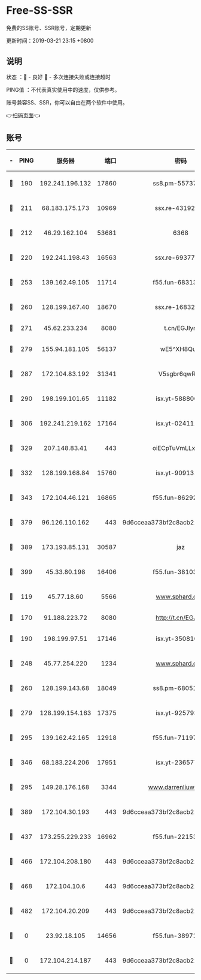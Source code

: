 # Free-SS-SSR

免费的SS账号、SSR账号，定期更新

更新时间：2019-03-21 23:15 +0800

## 说明

状态     ：🙂 - 良好 🙁 - 多次连接失败或连接超时

PING值   ：不代表真实使用中的速度，仅供参考。

账号兼容SS、SSR，你可以自由在两个软件中使用。

👉[扫码页面](https://liesauer.github.io/Free-SS-SSR/)👈

## 账号

|-|PING|服务器|端口|密码|加密方式|区域|
|:----:|:----:|:-----:|-----:|:----:|:----:|:----:|
|🙂|190|192.241.196.132|17860|ss8.pm-55737641|aes-256-cfb|US|
|🙂|211|68.183.175.173|10969|ssx.re-43192061|aes-256-cfb|US|
|🙂|212|46.29.162.104|53681|6368|aes-256-ctr|RU|
|🙂|220|192.241.198.43|16563|ssx.re-69377948|aes-256-cfb|US|
|🙂|253|139.162.49.105|11714|f55.fun-68313029|aes-256-cfb|SG|
|🙂|260|128.199.167.40|18670|ssx.re-16832258|aes-256-cfb|SG|
|🙂|271|45.62.233.234|8080|t.cn/EGJIyrl|rc4-md5|CA|
|🙂|279|155.94.181.105|56137|wE5^XH8Quw|aes-256-cfb|US|
|🙂|287|172.104.83.192|31341|V5sgbr6qwRg1|aes-256-cfb|JP|
|🙂|290|198.199.101.65|11182|isx.yt-58880075|aes-256-cfb|US|
|🙂|306|192.241.219.162|17164|isx.yt-02411127|aes-256-cfb|US|
|🙂|329|207.148.83.41|443|oiECpTuVmLLxk4Ts|aes-256-cfb|AU|
|🙂|332|128.199.168.84|15760|isx.yt-90913173|aes-256-cfb|SG|
|🙂|343|172.104.46.121|16865|f55.fun-86292615|aes-256-cfb|SG|
|🙂|379|96.126.110.162|443|9d6cceaa373bf2c8acb22e60b6a58be6|aes-256-cfb|US|
|🙂|389|173.193.85.131|30587|jaz|aes-256-cfb|US|
|🙂|399|45.33.80.198|16406|f55.fun-38103028|aes-256-cfb|US|
|🙂|119|45.77.18.60|5566|www.sphard.com|aes-256-cfb|JP|
|🙂|170|91.188.223.72|8080|http://t.cn/EGJIyrl|rc4-md5|RU|
|🙂|190|198.199.97.51|17146|isx.yt-35081098|aes-256-cfb|US|
|🙂|248|45.77.254.220|1234|www.sphard.com|aes-256-cfb|SG|
|🙂|260|128.199.143.68|18049|ss8.pm-68051227|aes-256-cfb|SG|
|🙂|279|128.199.154.163|17375|isx.yt-92579353|aes-256-cfb|SG|
|🙂|295|139.162.42.165|12918|f55.fun-71197763|aes-256-cfb|SG|
|🙂|346|68.183.224.206|17951|isx.yt-23657794|aes-256-cfb|SG|
|🙁|295|149.28.176.168|3344|www.darrenliuwei.com|aes-256-cfb|AU|
|🙁|389|172.104.30.193|443|9d6cceaa373bf2c8acb22e60b6a58be6|aes-256-cfb|US|
|🙁|437|173.255.229.233|16962|f55.fun-22153074|aes-256-cfb|US|
|🙁|466|172.104.208.180|443|9d6cceaa373bf2c8acb22e60b6a58be6|aes-256-cfb|US|
|🙁|468|172.104.10.6|443|9d6cceaa373bf2c8acb22e60b6a58be6|aes-256-cfb|US|
|🙁|482|172.104.20.209|443|9d6cceaa373bf2c8acb22e60b6a58be6|aes-256-cfb|US|
|🙁|0|23.92.18.105|14656|f55.fun-38971155|aes-256-cfb|US|
|🙁|0|172.104.214.187|443|9d6cceaa373bf2c8acb22e60b6a58be6|aes-256-cfb|US|
